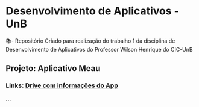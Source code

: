# Desenvolvimento de Aplicativos - UnB

📚- Repositório Criado para realização do trabalho 1 da disciplina de Desenvolvimento de Aplicativos do Professor Wilson Henrique do CIC-UnB

## Projeto: Aplicativo Meau

### Links: [Drive com informações do App](https://drive.google.com/drive/folders/1dAip-lf7qF3K07nTp5UjhrA_xj-NCf1L)

<b>...</b>

